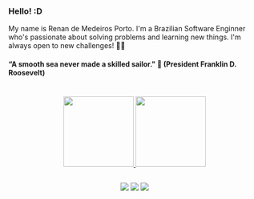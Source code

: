 ### Hello!  :D

My name is Renan de Medeiros Porto. I'm a Brazilian Software Enginner who's passionate about solving problems and learning new things. I'm always open to new challenges! 🚀🚀

#### “A smooth sea never made a skilled sailor." 🧠 (President Franklin D. Roosevelt)

#

<div align="center">
  <a href="https://github.com/tota1099">
  <img height="140em" src="https://github-readme-stats.vercel.app/api?username=tota1099&show_icons=true&theme=dracula&include_all_commits=true&count_private=true"/>
  <img height="140em" src="https://github-readme-stats.vercel.app/api/top-langs/?username=tota1099&layout=compact&langs_count=7&theme=dracula"/>
</div>

##

<div style="display: inline_block" align="center">
   <a href="https://www.linkedin.com/in/renan-de-medeiros-porto/" target="_blank"><img src="https://img.shields.io/badge/-LinkedIn-%230077B5?style=for-the-badge&logo=linkedin&logoColor=white" target="_blank"></a> 
   <a href = "mailto:renan.porto1099@gmail.com"><img src="https://img.shields.io/badge/-Gmail-%23333?style=for-the-badge&logo=gmail&logoColor=white" target="_blank"></a>
  <a href="https://instagram.com/rmp.renan" target="_blank"><img src="https://img.shields.io/badge/-Instagram-%23E4405F?style=for-the-badge&logo=instagram&logoColor=white" target="_blank"></a>

  </div>
